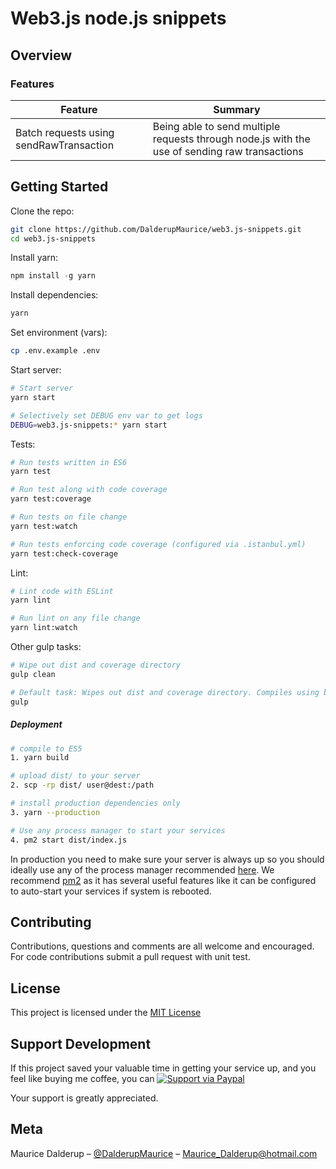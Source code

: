 # Web3.js node.js snippets

## Overview

### Features

| Feature                                | Summary                                                                                                                                                                                                                                                     |
|----------------------------------------|-------------------------------------------------------------------------------------------------------------------------------------------------------------------------------------------------------------------------------------------------------------|
| Batch requests using sendRawTransaction| Being able to send multiple requests through node.js with the use of sending raw transactions  |


## Getting Started

Clone the repo:
```sh
git clone https://github.com/DalderupMaurice/web3.js-snippets.git
cd web3.js-snippets
```

Install yarn:
```js
npm install -g yarn
```

Install dependencies:
```sh
yarn
```

Set environment (vars):
```sh
cp .env.example .env
```

Start server:
```sh
# Start server
yarn start

# Selectively set DEBUG env var to get logs
DEBUG=web3.js-snippets:* yarn start
```

Tests:
```sh
# Run tests written in ES6 
yarn test

# Run test along with code coverage
yarn test:coverage

# Run tests on file change
yarn test:watch

# Run tests enforcing code coverage (configured via .istanbul.yml)
yarn test:check-coverage
```

Lint:
```sh
# Lint code with ESLint
yarn lint

# Run lint on any file change
yarn lint:watch
```

Other gulp tasks:
```sh
# Wipe out dist and coverage directory
gulp clean

# Default task: Wipes out dist and coverage directory. Compiles using babel.
gulp
```

##### Deployment

```sh
# compile to ES5
1. yarn build

# upload dist/ to your server
2. scp -rp dist/ user@dest:/path

# install production dependencies only
3. yarn --production

# Use any process manager to start your services
4. pm2 start dist/index.js
```

In production you need to make sure your server is always up so you should ideally use any of the process manager recommended [here](http://expressjs.com/en/advanced/pm.html).
We recommend [pm2](http://pm2.keymetrics.io/) as it has several useful features like it can be configured to auto-start your services if system is rebooted.

## Contributing

Contributions, questions and comments are all welcome and encouraged. For code contributions submit a pull request with unit test.

## License
This project is licensed under the [MIT License](https://github.com/dalderupmaurice/web3.js-snippets/blob/master/LICENSE)

## Support Development
If this project saved your valuable time in getting your service up, and you feel like buying me coffee, you can [![Support via Paypal](https://img.shields.io/badge/support-paypal-yellowgreen.svg?style=flat-square)](paypal.me/MauriceDalderup)

Your support is greatly appreciated.

## Meta

Maurice Dalderup – [@DalderupMaurice](https://twitter.com/MauriceDalderup) – Maurice_Dalderup@hotmail.com

